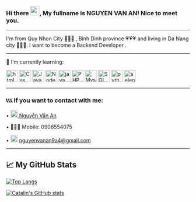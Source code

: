 ### Hi there <img src="https://raw.githubusercontent.com/MartinHeinz/MartinHeinz/master/wave.gif" width="25px">, My fullname is NGUYEN VAN AN! Nice to meet you.

---
I'm from Quy Nhon City 🌊🌊🌊 , Binh Dinh province 💗💗💗 and living in Da Nang city 🐉🐉🐉. I want to become a Backend Developer .

---

📖 I'm currently learning:

<img src = "https://cdn.worldvectorlogo.com/logos/html-1.svg" alt="html5" width="32" height="32"/>   <img src="https://cdn.worldvectorlogo.com/logos/css-3.svg" alt="Css" width="32" height="32"/>   <img src="https://cdn.worldvectorlogo.com/logos/logo-javascript.svg" alt="Javascript" width="32" height="32"/>   <img src="https://cdn.worldvectorlogo.com/logos/nodejs-2.svg" alt="NodeJS" width="32" height="32"/>  <img src="https://cdn.worldvectorlogo.com/logos/java-4.svg" alt="java" width="32" height="32"/>   <img src="https://cdn.worldvectorlogo.com/logos/php-1.svg" alt="PHP" width="32" height="32"/>    <img src="https://cdn.worldvectorlogo.com/logos/mysql-3.svg" alt="Mysql" width="32" height="32"/>    <img src="https://cdn.worldvectorlogo.com/logos/microsoft-sql-server-1.svg" alt="SQL Server" width="32" height="32"/>  <img src="https://cdn.worldvectorlogo.com/logos/python-3.svg" alt="python" width="32" height="32"/>  <img src="https://cdn.worldvectorlogo.com/logos/selenium-1.svg" alt="selenium" width="32" height="32"/>

---

### 📞📞📞 If you want to contact with me:
 • [<img src="https://cdn.worldvectorlogo.com/logos/facebook-3-2.svg" alt="facebook" width="20" height="20" /> Nguyễn Văn An](https://www.facebook.com/nvan.cui) 
 
 • 📱📱📱 Mobile: 0906554075
 
 • <img src="https://cdn.worldvectorlogo.com/logos/official-gmail-icon-2020-.svg" alt = "gmail" width="20" height="20"/> nguyenvanan9a4@gmail.com

---

## &#x1f4c8; My GitHub Stats

[![Top Langs](https://github-readme-stats.vercel.app/api/top-langs/?username=vanan123&layout=compact&hide=html,css&theme=merko)](https://github.com/anuraghazra/github-readme-stats)

[![Catalin's GitHub stats](https://github-readme-stats.vercel.app/api?username=vanan123&theme=merko)](https://github.com/anuraghazra/github-readme-stats)




